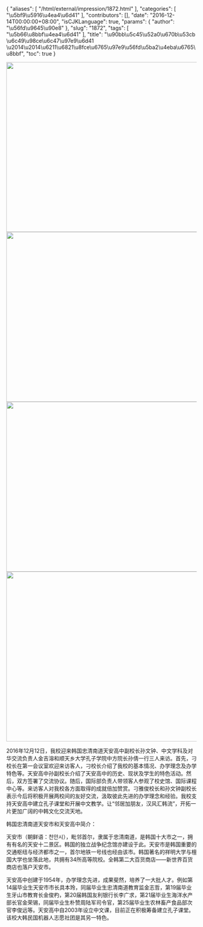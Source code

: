{
    "aliases": [
        "/html/external/impression/1872.html"
    ],
    "categories": [
        "\u5bf9\u5916\u4ea4\u6d41"
    ],
    "contributors": [],
    "date": "2016-12-14T00:00:00+08:00",
    "isCJKLanguage": true,
    "params": {
        "author": "\u56fd\u9645\u90e8"
    },
    "slug": "1872",
    "tags": [
        "\u5b66\u8bbf\u4ea4\u6d41"
    ],
    "title": "\u90bb\u5c45\u52a0\u670b\u53cb \u6c49\u98ce\u6c47\u97e9\u6d41 \u2014\u2014\u6211\u6821\u8fce\u6765\u97e9\u56fd\u5ba2\u4eba\u6765\u8bbf",
    "toc": true
}


<img
    src="https://cdn.tfls.online/mirror/full/e5ca34f0f82558750cf93e756605b0ba6e679ea7.jpg"
    style="display:block;margin-left:auto;margin-right:auto;"
    decoding="async"
    fetchpriority="auto"
    loading="lazy"
    height="450"
    width="600"
/>
<img
    src="https://cdn.tfls.online/mirror/full/428cc133833f726e759a10c14a89b96e5ffaf672.jpg"
    style="display:block;margin-left:auto;margin-right:auto;"
    decoding="async"
    fetchpriority="auto"
    loading="lazy"
    height="450"
    width="600"
/>
<img
    src="https://cdn.tfls.online/mirror/full/2ebdf8a26a14461f1bbda874895acae13a730459.jpg"
    style="display:block;margin-left:auto;margin-right:auto;"
    decoding="async"
    fetchpriority="auto"
    loading="lazy"
    height="450"
    width="600"
/>
<img
    src="https://cdn.tfls.online/mirror/full/e09b3e1b2f50bd678a48374db7607e4bc7e164f6.jpg"
    style="display:block;margin-left:auto;margin-right:auto;"
    decoding="async"
    fetchpriority="auto"
    loading="lazy"
    height="450"
    width="600"
/>




 



2016年12月12日，我校迎来韩国忠清南道天安高中副校长孙文钟、中文学科及对华交流负责人金吉溶和顺天乡大学孔子学院中方院长孙倩一行三人来访。首先，刁校长在第一会议室欢迎来访客人，刁校长介绍了我校的基本情况、办学理念及办学特色等。天安高中孙副校长介绍了天安高中的历史、现状及学生的特色活动。然后，双方签署了交流协议。随后，国际部负责人带领客人参观了校史馆、国际课程中心等。来访客人对我校各方面取得的成就倍加赞赏。刁雅俊校长和孙文钟副校长表示今后将积极开展两校间的友好交流，汲取彼此先进的办学理念和经验。我校支持天安高中建立孔子课堂和开展中文教学。让“邻居加朋友，汉风汇韩流”，开拓一片更加广阔的中韩文化交流天地。




韩国忠清南道天安市和天安高中简介：




天安市（朝鲜语：천안시），毗邻首尔，隶属于忠清南道，是韩国十大市之一，拥有有名的天安十二景区。韩国的独立战争纪念馆亦建设于此。天安市是韩国重要的交通枢纽与经济都市之一，首尔地铁一号线也经由该市。韩国著名的祥明大学与檀国大学也坐落此地，共拥有34所高等院校。全韩第二大百货商店——新世界百货商店也落户天安市。




天安高中创建于1954年，办学理念先进，成果斐然，培养了一大批人才。例如第14届毕业生天安市市长具本玲，同届毕业生忠清南道教育监金志哲，第19届毕业生牙山市教育长金俊杓，第20届韩国友利银行长李广求，第21届毕业生海洋水产部长官金荣锡，同届毕业生朴赞周陆军司令官，第25届毕业生农林畜产食品部次官李俊远等。天安高中自2003年设立中文课，目前正在积极筹备建立孔子课堂。该校大韩民国机器人志愿社团是其另一特色。



  


  



